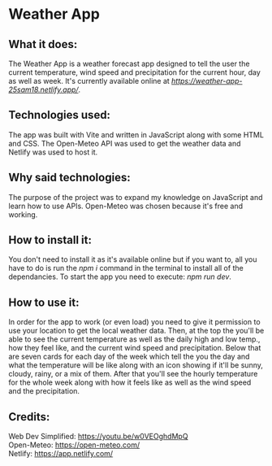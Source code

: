 # Weather App
## What it does:
The Weather App is a weather forecast app designed to tell the user the current temperature, wind speed and precipitation for the current hour, day as well as week. It's currently available online at *https://weather-app-25sam18.netlify.app/*.
## Technologies used:
The app was built with Vite and written in JavaScript along with some HTML and CSS. The Open-Meteo API was used to get the weather data and Netlify was used to host it.
## Why said technologies:
The purpose of the project was to expand my knowledge on JavaScript and learn how to use APIs. Open-Meteo was chosen because it's free and working.
## How to install it:
You don't need to install it as it's available online but if you want to, all you have to do is run the *npm i* command in the terminal to install all of the dependancies. To start the app you need to execute: *npm run dev*.
## How to use it:
In order for the app to work (or even load) you need to give it permission to use your location to get the local weather data. Then, at the top the you'll be able to see the current temperature as well as the daily high and low temp., how they feel like, and the current wind speed and precipitation. Below that are seven cards for each day of the week which tell the you the day and what the temperature will be like along with an icon showing if it'll be sunny, cloudy, rainy, or a mix of them. After that you'll see the hourly temperature for the whole week along with how it feels like as well as the wind speed and the precipitation.
## Credits:
Web Dev Simplified: https://youtu.be/w0VEOghdMpQ<br>
Open-Meteo: https://open-meteo.com/<br>
Netlify: https://app.netlify.com/<br>
